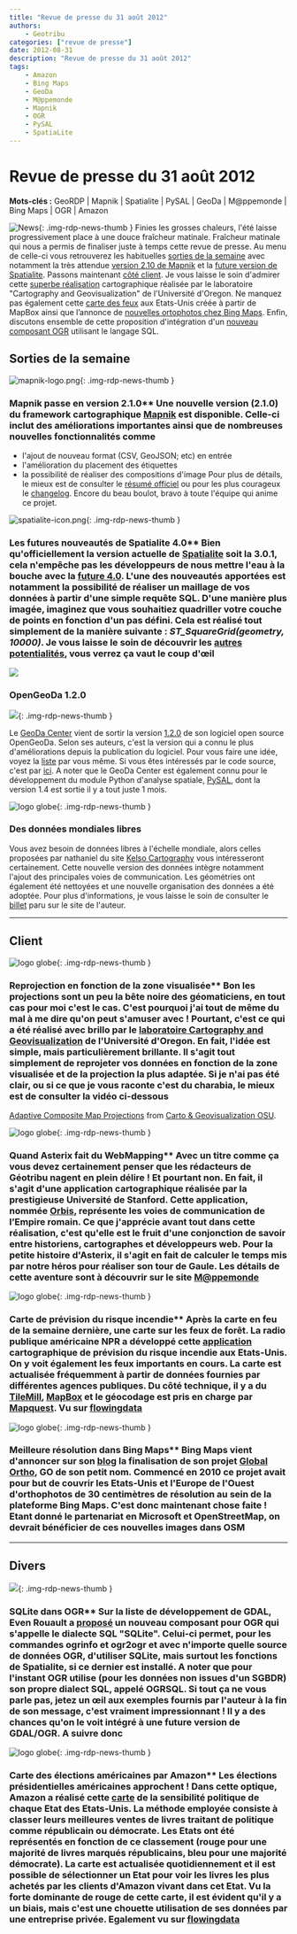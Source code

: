 ```yaml
---
title: "Revue de presse du 31 août 2012"
authors:
    - Geotribu
categories: ["revue de presse"]
date: 2012-08-31
description: "Revue de presse du 31 août 2012"
tags:
    - Amazon
    - Bing Maps
    - GeoDa
    - M@ppemonde
    - Mapnik
    - OGR
    - PySAL
    - SpatiaLite
---
```


# Revue de presse du 31 août 2012

**Mots-clés :** GeoRDP | Mapnik | Spatialite | PySAL | GeoDa | M@ppemonde | Bing Maps | OGR | Amazon

![News](https://cdn.geotribu.fr/img/internal/icons-rdp-news/news.png "Icône news générique"){: .img-rdp-news-thumb }
 Finies les grosses chaleurs, l'été laisse progressivement place à une douce fraîcheur matinale. Fraîcheur matinale qui nous a permis de finaliser juste à temps cette revue de presse. Au menu de celle-ci vous retrouverez les habituelles [sorties de la semaine](#sorties) avec notamment la très attendue [version 2.10 de Mapnik](#news11) et la [future version de Spatialite](#news12). Passons maintenant [côté client](#client). Je vous laisse le soin d'admirer cette [superbe réalisation](#news21) cartographique réalisée par le laboratoire "Cartography and Geovisualization" de l'Université d'Oregon. Ne manquez pas également cette [carte des feux](#news299) aux Etats-Unis créée à partir de MapBox ainsi que l’annonce de [nouvelles ortophotos chez Bing Maps](#news2881). Enfin, discutons ensemble de cette proposition d'intégration d'un [nouveau composant OGR](#news452) utilisant le langage SQL.

## Sorties de la semaine

 ![mapnik-logo.png](https://cdn.geotribu.fr/img/logos-icones/logiciels_librairies/mapnik.png){: .img-rdp-news-thumb }

### Mapnik passe en version 2.1.0** Une nouvelle version (2.1.0) du framework cartographique [Mapnik](http://mapnik.org/) est disponible. Celle-ci inclut des améliorations importantes ainsi que de nombreuses nouvelles fonctionnalités comme

* l'ajout de nouveau format (CSV, GeoJSON; etc) en entrée
* l'amélioration du placement des étiquettes
* la possibilité de réaliser des compositions d'image
  Pour plus de détails, le mieux est de consulter le [résumé officiel](https://github.com/mapnik/mapnik/wiki/MapnikReleases) ou pour les plus courageux le [changelog](https://github.com/mapnik/mapnik/wiki/Release2.1.0). Encore du beau boulot, bravo à toute l'équipe qui anime ce projet.

 ![spatialite-icon.png](https://cdn.geotribu.fr/img/logos-icones/logiciels_librairies/spatialite.png){: .img-rdp-news-thumb }

### Les futures nouveautés de Spatialite 4.0** Bien qu'officiellement la version actuelle de [Spatialite](https://www.gaia-gis.it/fossil/libspatialite/index) soit la 3.0.1, cela n'empêche pas les développeurs de nous mettre l'eau à la bouche avec la [future 4.0](https://www.gaia-gis.it/fossil/libspatialite/wiki?name=switching-to-4.0). L'une des nouveautés apportées est notamment la possibilité de réaliser un maillage de vos données à partir d'une simple requête SQL. D'une manière plus imagée, imaginez que vous souhaitiez quadriller votre couche de points en fonction d'un pas défini. Cela est réalisé tout simplement de la manière suivante : *ST\_SquareGrid(geometry, 10000)*. Je vous laisse le soin de découvrir les [autres potentialités](https://www.gaia-gis.it/fossil/libspatialite/wiki?name=tesselations-4.0), vous verrez ça vaut le coup d'œil

 [![](http://www.gaia-gis.it/gaia-sins/write-view-pics/square-grid.png)](https://www.gaia-gis.it/fossil/libspatialite/wiki?name=tesselations-4.0)

### OpenGeoDa 1.2.0

![](http://www.geotribu.net/sites/default/files/Tuto/img/Blog/geoda.png){: .img-rdp-news-thumb }

Le [GeoDa Center](https://geodacenter.asu.edu/) vient de sortir la version [1.2.0](https://geodacenter.asu.edu/software/downloads) de son logiciel open source OpenGeoDa. Selon ses auteurs, c'est la version qui a connu le plus d'améliorations depuis la publication du logiciel. Pour vous faire une idée, voyez la [liste](http://geodacenter.org/downloads/GeoDa/Mac/release-notes.txt) par vous même. Si vous êtes intéressés par le code source, c'est par [ici](http://code.google.com/p/opengeoda/). A noter que le GeoDa Center est également connu pour le développement du module Python d'analyse spatiale, [PySAL](https://geodacenter.asu.edu/projects/pysal), dont la version 1.4 est sortie il y a tout juste 1 mois.

![logo globe](https://cdn.geotribu.fr/img/internal/icons-rdp-news/world.png "Icône de globe"){: .img-rdp-news-thumb }

### Des données mondiales libres

Vous avez besoin de données libres à l'échelle mondiale, alors celles proposées par nathaniel du site [Kelso Cartography](http://kelsocartography.com/blog/) vous intéresseront certainement. Cette nouvelle version des données intègre notamment l'ajout des principales voies de communication. Les géométries ont également été nettoyées et une nouvelle organisation des données a été adoptée. Pour plus d'informations, je vous laisse le soin de consulter le [billet](http://kelsocartography.com/blog/?p=4246) paru sur le site de l'auteur.

----

## Client

 ![logo globe](https://cdn.geotribu.fr/img/internal/icons-rdp-news/world.png "Icône de globe"){: .img-rdp-news-thumb }

### Reprojection en fonction de la zone visualisée** Bon les projections sont un peu la bête noire des géomaticiens, en tout cas pour moi c'est le cas. C'est pourquoi j'ai tout de même du mal à me dire qu'on peut s'amuser avec ! Pourtant, c'est ce qui a été réalisé avec brillo par le [laboratoire Cartography and Geovisualization](http://cartography.oregonstate.edu/index.html) de l'Université d'Oregon. En fait, l'idée est simple, mais particulièrement brillante. Il s'agit tout simplement de reprojeter vos données en fonction de la zone visualisée et de la projection la plus adaptée. Si je n'ai pas été clair, ou si ce que je vous raconte c'est du charabia, le mieux est de consulter la vidéo ci-dessous

[Adaptive Composite Map Projections](http://vimeo.com/47482303) from [Carto & Geovisualization OSU](http://vimeo.com/user12762325).

 ![logo globe](https://cdn.geotribu.fr/img/internal/icons-rdp-news/world.png "Icône de globe"){: .img-rdp-news-thumb }

### Quand Asterix fait du WebMapping** Avec un titre comme ça vous devez certainement penser que les rédacteurs de Géotribu nagent en plein délire ! Et pourtant non. En fait, il s'agit d'une application cartographique réalisée par la prestigieuse Université de Stanford. Cette application, nommée [Orbis](http://orbis.stanford.edu/), représente les voies de communication de l’Empire romain. Ce que j'apprécie avant tout dans cette réalisation, c'est qu'elle est le fruit d'une conjonction de savoir entre historiens, cartographes et développeurs web. Pour la petite histoire d'Asterix, il s'agit en fait de calculer le temps mis par notre héros pour réaliser son tour de Gaule. Les détails de cette aventure sont à découvrir sur le site [M@ppemonde](http://mappemonde.mgm.fr/num34/internet/int12201.html)

 ![logo globe](https://cdn.geotribu.fr/img/internal/icons-rdp-news/world.png "Icône de globe"){: .img-rdp-news-thumb }

### Carte de prévision du risque incendie** Après la carte en feu de la semaine dernière, une carte sur les feux de forêt. La radio publique américaine NPR a développé cette [application](http://apps.npr.org/fire-forecast/) cartographique de prévision du risque incendie aux Etats-Unis. On y voit également les feux importants en cours. La carte est actualisée fréquemment à partir de données fournies par différentes agences publiques. Du côté technique, il y a du [TileMill](http://mapbox.com/tilemill/), [MapBox](http://mapbox.com/) et le géocodage est pris en charge par [Mapquest](http://www.mapquest.com/). Vu sur [flowingdata](http://flowingdata.com/2012/08/24/fire-forecasts-across-the-united-states/)

 ![logo globe](https://cdn.geotribu.fr/img/internal/icons-rdp-news/world.png "Icône de globe"){: .img-rdp-news-thumb }

### Meilleure résolution dans Bing Maps** Bing Maps vient d'annoncer sur son [blog](http://www.bing.com/community/site_blogs/b/maps/archive/2012/08/30/global-ortho-project-complete-for-united-states.aspx) la finalisation de son projet [Global Ortho](http://www.bing.com/videos/watch/video/bing-maps-global-ortho-project/1iipuq98u?from=us-bing&src=v5:pause:email:&fg=sharenoembed), GO de son petit nom. Commencé en 2010 ce projet avait pour but de couvrir les Etats-Unis et l'Europe de l'Ouest d'orthophotos de 30 centimètres de résolution au sein de la plateforme Bing Maps. C'est donc maintenant chose faite ! Etant donné le partenariat en Microsoft et OpenStreetMap, on devrait bénéficier de ces nouvelles images dans OSM

----

## Divers

 ![](https://cdn.geotribu.fr/img/logos-icones/logiciels_librairies/gdal.png){: .img-rdp-news-thumb }

### SQLite dans OGR** Sur la liste de développement de GDAL, Even Rouault a [proposé](http://osgeo-org.1560.n6.nabble.com/gdal-dev-Proposed-new-feature-A-quot-SQLite-quot-SQL-dialect-for-OGR-td4996111.html) un nouveau composant pour OGR qui s'appelle le dialecte SQL "SQLite". Celui-ci permet, pour les commandes ogrinfo et ogr2ogr et avec n'importe quelle source de données OGR, d'utiliser SQLite, mais surtout les fonctions de Spatialite, si ce dernier est installé. A noter que pour l'instant OGR utilise (pour les données non issues d'un SGBDR) son propre dialect SQL, appelé OGRSQL. Si tout ça ne vous parle pas, jetez un œil aux exemples fournis par l'auteur à la fin de son message, c'est vraiment impressionnant ! Il y a des chances qu'on le voit intégré à une future version de GDAL/OGR. A suivre donc

 ![logo globe](https://cdn.geotribu.fr/img/internal/icons-rdp-news/world.png "Icône de globe"){: .img-rdp-news-thumb }

### Carte des élections américaines par Amazon** Les élections présidentielles américaines approchent ! Dans cette optique, Amazon a réalisé cette [carte](http://www.amazon.com/gp/election-heatmap) de la sensibilité politique de chaque Etat des Etats-Unis. La méthode employée consiste à classer leurs meilleures ventes de livres traitant de politique comme républicain ou démocrate. Les Etats ont été représentés en fonction de ce classement (rouge pour une majorité de livres marqués républicains, bleu pour une majorité démocrate). La carte est actualisée quotidiennement et il est possible de sélectionner un Etat pour voir les livres les plus achetés par les clients d'Amazon vivant dans cet Etat. Vu la forte dominante de rouge de cette carte, il est évident qu'il y a un biais, mais c'est une chouette utilisation de ses données par une entreprise privée. Egalement vu sur [flowingdata](http://flowingdata.com/2012/08/23/amazon-election-map-based-on-book-sales/)
